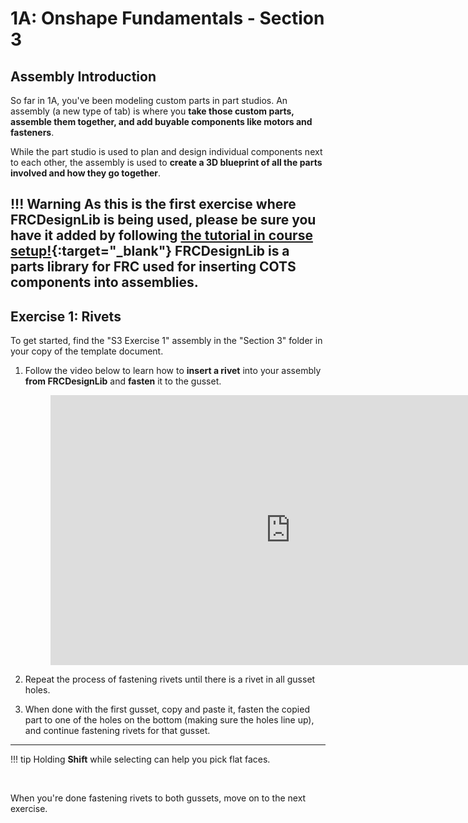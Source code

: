 # 1A: Onshape Fundamentals - Section 3

## Assembly Introduction

So far in 1A, you've been modeling custom parts in part studios. An assembly (a new type of tab) is where you **take those custom parts, assemble them together, and add buyable components like motors and fasteners**. 

While the part studio is used to plan and design individual components next to each other, the assembly is used to **create a 3D blueprint of all the parts involved and how they go together**.

!!! Warning
    As this is the first exercise where FRCDesignLib is being used, please be sure you have it added by following [the tutorial in course setup!](../../course-setup/required-course-tools/part-library.md "Adding FRCDesignApp Tutorial Page"){:target="_blank"} FRCDesignLib is a parts library for FRC used for inserting COTS components into assemblies.
---

## Exercise 1: Rivets

To get started, find the "S3 Exercise 1" assembly in the "Section 3" folder in your copy of the template document. 

1. Follow the video below to learn how to **insert a rivet** into your assembly **from FRCDesignLib** and **fasten** it to the gusset.

    <figure>
        <iframe width="768" height="432" src="https://www.youtube.com/embed/QcmTGa7JZ6E" frameborder="0" allowfullscreen></iframe>
    </figure>

2. Repeat the process of fastening rivets until there is a rivet in all gusset holes.

3. When done with the first gusset, copy and paste it, fasten the copied part to one of the holes on the bottom (making sure the holes line up), and continue fastening rivets for that gusset.

---

!!! tip
    Holding **Shift** while selecting can help you pick flat faces.

<br>

When you're done fastening rivets to both gussets, move on to the next exercise.

<br>
